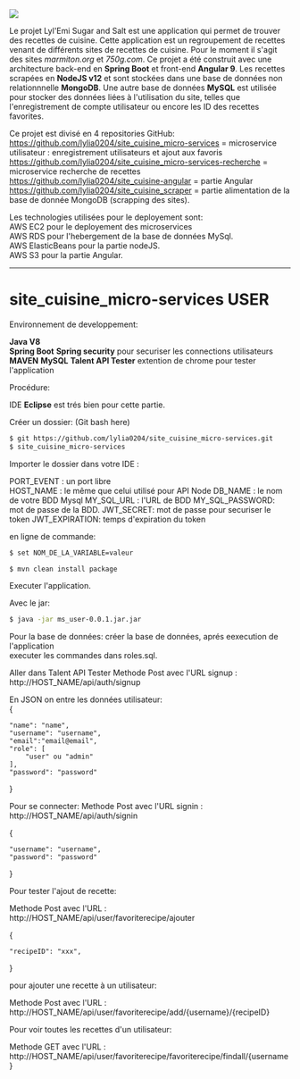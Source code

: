 <img src="https://lylemi-projet-al04.s3.eu-west-3.amazonaws.com/image-logo/le-logo-noir.png">

Le projet Lyl'Emi Sugar and Salt est une application qui permet de trouver des recettes de cuisine.
Cette application est un regroupement de recettes venant de différents sites de recettes de cuisine.
Pour le moment il s'agit des sites *marmiton.org* et *750g.com*.
Ce projet a été construit avec une architecture back-end en **Spring Boot** et front-end **Angular 9**.
Les recettes scrapées en **NodeJS v12** et sont stockées dans une base de données non relationnnelle **MongoDB**.
Une autre base de données **MySQL** est utilisée pour stocker des données liées à l'utilisation du site, telles que l'enregistrement de compte utilisateur ou encore les ID des recettes favorites.

Ce projet est divisé en 4 repositories GitHub:  
https://github.com/lylia0204/site_cuisine_micro-services = microservice utilisateur : enregistrement utilisateurs et ajout aux favoris
https://github.com/lylia0204/site_cuisine_micro-services-recherche  = microservice recherche de recettes
https://github.com/lylia0204/site_cuisine-angular = partie Angular  
https://github.com/lylia0204/site_cuisine_scraper = partie alimentation de la base de donnée MongoDB (scrapping des sites).

Les technologies utilisées pour le deployement sont:   
AWS EC2 pour le deployement des microservices  
AWS RDS pour l'hebergement de la base de données MySql.  
AWS ElasticBeans pour la partie nodeJS.  
AWS S3 pour la partie Angular.
 

---------------------------------------------------------------------------------------------------------------------------------------
# site_cuisine_micro-services USER

Environnement de developpement:

**Java V8**  
**Spring Boot**
**Spring security** pour securiser les connections utilisateurs
**MAVEN** 
**MySQL**
**Talent API Tester** extention de chrome pour tester l'application

Procédure:

IDE **Eclipse** est trés bien pour cette partie.

Créer un dossier: (Git bash here)
```sh
$ git https://github.com/lylia0204/site_cuisine_micro-services.git
$ site_cuisine_micro-services
```
Importer le dossier dans votre IDE : 

PORT_EVENT : un port libre  
HOST_NAME : le même que celui utilisé pour API Node
DB_NAME : le nom de votre BDD Mysql
MY_SQL_URL : l'URL de BDD
MY_SQL_PASSWORD: mot de passe de la BDD.
JWT_SECRET: mot de passe pour securiser le token
JWT_EXPIRATION: temps d'expiration du token


en ligne de commande:
```sh
$ set NOM_DE_LA_VARIABLE=valeur 
```
 
```sh
$ mvn clean install package
```

Executer l'application.  

Avec le jar:
```sh
$ java -jar ms_user-0.0.1.jar.jar
```
Pour la base de données:
créer la base de données, aprés eexecution de l'application  
executer les commandes dans roles.sql.

Aller dans Talent API Tester 
Methode Post avec l'URL signup : http://HOST_NAME/api/auth/signup

En JSON on entre les données utilisateur:   
{

    "name": "name",
    "username": "username",
    "email":"email@email",
    "role": [
        "user" ou "admin"
    ],
    "password": "password"
}


Pour se connecter:
Methode Post avec l'URL signin : http://HOST_NAME/api/auth/signin

{
   
    "username": "username",
    "password": "password"
}

Pour tester l'ajout de recette:

Methode Post avec l'URL : http://HOST_NAME/api/user/favoriterecipe/ajouter

{
   
    "recipeID": "xxx",
   
}

pour ajouter une recette à un utilisateur:

Methode Post avec l'URL : http://HOST_NAME/api/user/favoriterecipe/add/{username}/{recipeID}

Pour voir toutes les recettes d'un utilisateur:

Methode GET avec l'URL : http://HOST_NAME/api/user/favoriterecipe/favoriterecipe/findall/{username}


